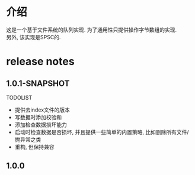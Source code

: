 # 介绍 #
这是一个基于文件系统的队列实现. 为了通用性只提供操作字节数组的实现.  
另外, 该实现是SPSC的.

# release notes #

## 1.0.1-SNAPSHOT ##
TODOLIST
- 提供去index文件的版本
- 写数据时添加校验和
- 添加检查数据损坏能力
- 启动时检查数据是否损坏, 并且提供一些简单的内置策略, 比如删除所有文件/抛异常之类
- 重构, 但保持兼容

## 1.0.0 ##
